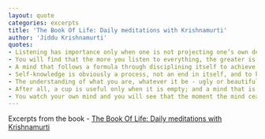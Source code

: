 ```yaml
---
layout: quote
categories: excerpts
title: 'The Book Of Life: Daily meditations with Krishnamurti'
author: 'Jiddu Krishnamurti'
quotes:
- Listening has importance only when one is not projecting one’s own desires through which one listens.
- You will find that the more you listen to everything, the greater is the silence, and that silence is then not broken by noise. It is only when you are resisting something, when you are putting up a barrier between yourself and that to which you do not want to listen — it is only then the that there is a struggle.
- A mind that follows a formula through disciplining itself to achieve virtue, creates for itself the problems of immorality.
- Self-knowledge is obviously a process, not an end in itself, and to know oneself, one must be aware of oneself in action, which is relationship. You discover yourself, not in isolation, not in withdrawal, but in relationship - in relationship to society, to your wife, your husband, your brother, to man, but to discover how you react, what your response are, requires an extraordinary alertness of mind, a keenness of perception.
- The understanding of what you are, whatever it be - ugly or beautiful, wicked or mischievous - the understanding of what you are, without distortion, is the beginning of virtue. Virtue is essential, for it gives freedom.
- After all, a cup is useful only when it is empty; and a mind that is filled with beliefs, with dogmas, with assertions, with quotations, is really an uncreative mind; it is merely a repetitive mind.
- You watch your own mind and you will see that the moment the mind ceases to think in terms of becoming something, there is a cessation of action which is not stagnation; it is a state of total attention, which is goodness. 
---
```

Excerpts from the book - [The Book Of Life: Daily meditations with Krishnamurti](https://www.amazon.com/dp/0060648791)
